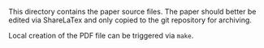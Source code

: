This directory contains the paper source files. The paper should better be
edited via ShareLaTex and only copied to the git repository for archiving. 

Local creation of the PDF file can be triggered via `make`.
